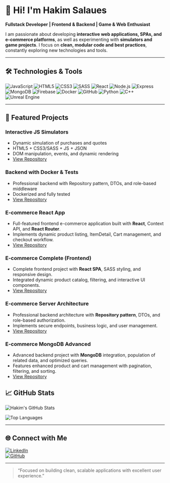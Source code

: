 # 👋 Hi! I'm Hakim Salaues

**Fullstack Developer | Frontend & Backend | Game & Web Enthusiast**  

I am passionate about developing **interactive web applications, SPAs, and e-commerce platforms**, as well as experimenting with **simulators and game projects**. I focus on **clean, modular code and best practices**, constantly exploring new technologies and tools.

---

## 🛠️ Technologies & Tools

![JavaScript](https://img.shields.io/badge/JavaScript-F7DF1E?style=for-the-badge&logo=javascript&logoColor=black)
![HTML5](https://img.shields.io/badge/HTML5-E34F26?style=for-the-badge&logo=html5&logoColor=white)
![CSS3](https://img.shields.io/badge/CSS3-1572B6?style=for-the-badge&logo=css3&logoColor=white)
![SASS](https://img.shields.io/badge/SASS-CC6699?style=for-the-badge&logo=sass&logoColor=white)
![React](https://img.shields.io/badge/React-61DAFB?style=for-the-badge&logo=react&logoColor=black)
![Node.js](https://img.shields.io/badge/Node.js-339933?style=for-the-badge&logo=nodedotjs&logoColor=white)
![Express](https://img.shields.io/badge/Express-000000?style=for-the-badge)
![MongoDB](https://img.shields.io/badge/MongoDB-47A248?style=for-the-badge&logo=mongodb&logoColor=white)
![Firebase](https://img.shields.io/badge/Firebase-FFCA28?style=for-the-badge&logo=firebase&logoColor=black)
![Docker](https://img.shields.io/badge/Docker-2496ED?style=for-the-badge&logo=docker&logoColor=white)
![GitHub](https://img.shields.io/badge/GitHub-181717?style=for-the-badge&logo=github&logoColor=white)
![Python](https://img.shields.io/badge/Python-3776AB?style=for-the-badge&logo=python&logoColor=white)
![C++](https://img.shields.io/badge/C++-00599C?style=for-the-badge&logo=c%2B%2B&logoColor=white)
![Unreal Engine](https://img.shields.io/badge/Unreal_Engine-0E1128?style=for-the-badge&logo=unrealengine&logoColor=white)

---

## 📂 Featured Projects

### **Interactive JS Simulators**
- Dynamic simulation of purchases and quotes
- HTML5 + CSS3/SASS + JS + JSON
- DOM manipulation, events, and dynamic rendering
- [View Repository](https://github.com/hakimsalaues/interactive-js-simulator.git)

### **Backend with Docker & Tests**
- Professional backend with Repository pattern, DTOs, and role-based middleware
- Dockerized and fully tested
- [View Repository](https://github.com/hakimsalaues/dockerized-ecommerce-backend.git)

### **E-commerce React App**
- Full-featured frontend e-commerce application built with **React**, Context API, and **React Router**.
- Implements dynamic product listing, ItemDetail, Cart management, and checkout workflow.
- [View Repository](https://github.com/hakimsalaues/ecommerce-react-app)

### **E-commerce Complete (Frontend)**
- Complete frontend project with **React SPA**, SASS styling, and responsive design.
- Integrated dynamic product catalog, filtering, and interactive UI components.
- [View Repository](https://github.com/hakimsalaues/Ecomerce-completo)

### **E-commerce Server Architecture**
- Professional backend architecture with **Repository pattern**, DTOs, and role-based authorization.
- Implements secure endpoints, business logic, and user management.
- [View Repository](https://github.com/hakimsalaues/ecommerce-server-architecture)

### **E-commerce MongoDB Advanced**
- Advanced backend project with **MongoDB** integration, population of related data, and optimized queries.
- Features enhanced product and cart management with pagination, filtering, and sorting.
- [View Repository](https://github.com/hakimsalaues/ecommerce-mongodb-advanced)



## 📈 GitHub Stats

![Hakim's GitHub Stats](https://github-readme-stats.vercel.app/api?username=hakimsalaues&show_icons=true&theme=dark&count_private=true)

![Top Languages](https://github-readme-stats.vercel.app/api/top-langs/?username=hakimsalaues&layout=compact&theme=dark)

---

## 🌐 Connect with Me

[![LinkedIn](https://img.shields.io/badge/LinkedIn-0077B5?style=for-the-badge&logo=linkedin&logoColor=white)](https://www.linkedin.com/in/hakim-salaues-b68910332)  
[![GitHub](https://img.shields.io/badge/GitHub-181717?style=for-the-badge&logo=github&logoColor=white)](https://github.com/hakimsalaues)  

---

> “Focused on building clean, scalable applications with excellent user experience.”
